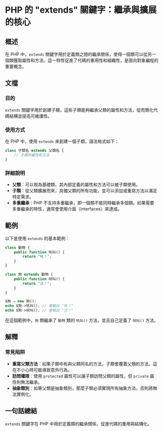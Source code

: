 <!--
Meta Description: # PHP 的 "extends" 關鍵字：繼承與擴展的核心 ## 概述 在 PHP 中，`extends` 關鍵字用於定義類之間的繼承關係，使得一個類可以從另一個類獲取屬性和方法。這一特性促進了代碼的重用性和組織性，是面向對象編程的重要概念。 ## 文檔 ### 目的 `extends` 關鍵字用...
Meta Keywords: extends, php, class, public, function
-->

# PHP 的 "extends" 關鍵字：繼承與擴展的核心

## 概述
在 PHP 中，`extends` 關鍵字用於定義類之間的繼承關係，使得一個類可以從另一個類獲取屬性和方法。這一特性促進了代碼的重用性和組織性，是面向對象編程的重要概念。

## 文檔
### 目的
`extends` 關鍵字用於創建子類，這些子類能夠繼承父類的屬性和方法，從而簡化代碼結構並提高可維護性。

### 使用方式
在 PHP 中，使用 `extends` 來創建一個子類，語法格式如下：

```php
class 子類名 extends 父類名 {
    // 子類的屬性和方法
}
```

### 詳細說明
- **父類**：可以視為基礎類，其內部定義的屬性和方法可以被子類使用。
- **子類**：從父類擴展而來，具備父類的所有功能，並可以添加或重寫方法以滿足特定需求。
- **多重繼承**：PHP 不支持多重繼承，即一個類不能同時繼承多個類。如果需要多重繼承的特性，通常會使用介面（interfaces）來達成。

## 範例
以下是使用 `extends` 的基本範例：

```php
class 動物 {
    public function 吼叫() {
        return "吼！";
    }
}

class 狗 extends 動物 {
    public function 吠叫() {
        return "汪！";
    }
}

$狗 = new 狗();
echo $狗->吼叫(); // 會輸出 "吼！"
echo $狗->吠叫(); // 會輸出 "汪！"
```

在這個範例中，`狗` 類繼承了 `動物` 類的 `吼叫()` 方法，並且自己定義了 `吠叫()` 方法。

## 解釋
### 常見陷阱
- **重寫父類方法**：如果子類中有與父類同名的方法，子類會覆蓋父類的方法。這在不小心時可能導致意外行為。
- **訪問權限**：使用 `protected` 屬性可以讓子類訪問父類的屬性，但 `private` 屬性則無法繼承。
- **抽象類別**：如果父類是抽象類別，那麼子類必須實現所有抽象方法，否則將無法實例化。

## 一句話總結
`extends` 關鍵字在 PHP 中用於定義類的繼承關係，促進代碼的重用與結構化。